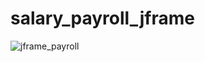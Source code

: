 # salary_payroll_jframe

![jframe_payroll](https://github.com/kahoro22/salary_payroll_jframe/assets/145557623/5965a448-235d-404f-98d8-3ea2c7e720a3)
